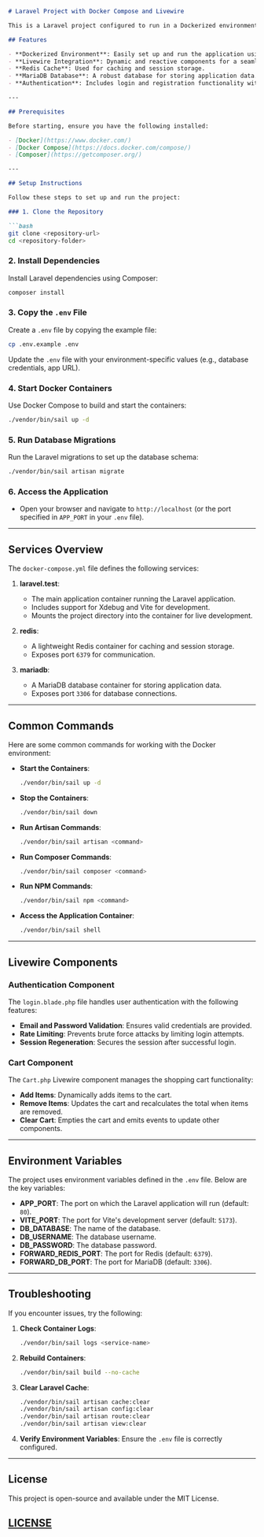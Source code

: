 

```markdown
# Laravel Project with Docker Compose and Livewire

This is a Laravel project configured to run in a Dockerized environment using Laravel Sail. It includes Livewire components for dynamic functionality and a Redis cache for improved performance.

## Features

- **Dockerized Environment**: Easily set up and run the application using Docker Compose.
- **Livewire Integration**: Dynamic and reactive components for a seamless user experience.
- **Redis Cache**: Used for caching and session storage.
- **MariaDB Database**: A robust database for storing application data.
- **Authentication**: Includes login and registration functionality with rate limiting.

---

## Prerequisites

Before starting, ensure you have the following installed:

- [Docker](https://www.docker.com/)
- [Docker Compose](https://docs.docker.com/compose/)
- [Composer](https://getcomposer.org/)

---

## Setup Instructions

Follow these steps to set up and run the project:

### 1. Clone the Repository

```bash
git clone <repository-url>
cd <repository-folder>
```

### 2. Install Dependencies

Install Laravel dependencies using Composer:

```bash
composer install
```

### 3. Copy the `.env` File

Create a `.env` file by copying the example file:

```bash
cp .env.example .env
```

Update the `.env` file with your environment-specific values (e.g., database credentials, app URL).

### 4. Start Docker Containers

Use Docker Compose to build and start the containers:

```bash
./vendor/bin/sail up -d
```

### 5. Run Database Migrations

Run the Laravel migrations to set up the database schema:

```bash
./vendor/bin/sail artisan migrate
```

### 6. Access the Application

- Open your browser and navigate to `http://localhost` (or the port specified in `APP_PORT` in your `.env` file).

---

## Services Overview

The `docker-compose.yml` file defines the following services:

1. **laravel.test**:
   - The main application container running the Laravel application.
   - Includes support for Xdebug and Vite for development.
   - Mounts the project directory into the container for live development.

2. **redis**:
   - A lightweight Redis container for caching and session storage.
   - Exposes port `6379` for communication.

3. **mariadb**:
   - A MariaDB database container for storing application data.
   - Exposes port `3306` for database connections.

---

## Common Commands

Here are some common commands for working with the Docker environment:

- **Start the Containers**:
  ```bash
  ./vendor/bin/sail up -d
  ```

- **Stop the Containers**:
  ```bash
  ./vendor/bin/sail down
  ```

- **Run Artisan Commands**:
  ```bash
  ./vendor/bin/sail artisan <command>
  ```

- **Run Composer Commands**:
  ```bash
  ./vendor/bin/sail composer <command>
  ```

- **Run NPM Commands**:
  ```bash
  ./vendor/bin/sail npm <command>
  ```

- **Access the Application Container**:
  ```bash
  ./vendor/bin/sail shell
  ```

---

## Livewire Components

### Authentication Component

The `login.blade.php` file handles user authentication with the following features:

- **Email and Password Validation**: Ensures valid credentials are provided.
- **Rate Limiting**: Prevents brute force attacks by limiting login attempts.
- **Session Regeneration**: Secures the session after successful login.

### Cart Component

The `Cart.php` Livewire component manages the shopping cart functionality:

- **Add Items**: Dynamically adds items to the cart.
- **Remove Items**: Updates the cart and recalculates the total when items are removed.
- **Clear Cart**: Empties the cart and emits events to update other components.

---

## Environment Variables

The project uses environment variables defined in the `.env` file. Below are the key variables:

- **APP_PORT**: The port on which the Laravel application will run (default: `80`).
- **VITE_PORT**: The port for Vite's development server (default: `5173`).
- **DB_DATABASE**: The name of the database.
- **DB_USERNAME**: The database username.
- **DB_PASSWORD**: The database password.
- **FORWARD_REDIS_PORT**: The port for Redis (default: `6379`).
- **FORWARD_DB_PORT**: The port for MariaDB (default: `3306`).

---

## Troubleshooting

If you encounter issues, try the following:

1. **Check Container Logs**:
   ```bash
   ./vendor/bin/sail logs <service-name>
   ```

2. **Rebuild Containers**:
   ```bash
   ./vendor/bin/sail build --no-cache
   ```

3. **Clear Laravel Cache**:
   ```bash
   ./vendor/bin/sail artisan cache:clear
   ./vendor/bin/sail artisan config:clear
   ./vendor/bin/sail artisan route:clear
   ./vendor/bin/sail artisan view:clear
   ```

4. **Verify Environment Variables**:
   Ensure the `.env` file is correctly configured.

---

## License

This project is open-source and available under the MIT License.

[LICENSE](LICENSE)
---

